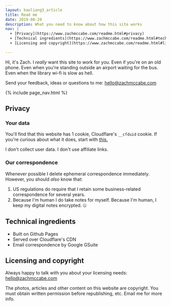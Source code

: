 ```yaml
---
layout: kaoliang3_article
title: Read me
date: 2019-08-29
description: What you need to know about how this site works
nav: |
  + [Privacy](https://www.zachmccabe.com/readme.html#privacy)
  + [Technical ingredients](https://www.zachmccabe.com/readme.html#technical-ingredients)
  + [Licensing and copyright](https://www.zachmccabe.com/readme.html#licensing-and-copyright)

---
```



Hi, it's Zach. I *really* want this site to work for you. Even if you're on an old phone. Even when you're standing outside an airport waiting for the bus. Even when the library wi-fi is slow as hell.

Send your feedback, ideas or questions to me: [hello@zachmccabe.com](mailto:hello@zachmccabe.com)



{% include page_nav.html %}




## Privacy


### Your data

You'll find that this website has 1 cookie, Cloudflare's `__cfduid` cookie. If you're curious about what it does, start with [this.](https://support.cloudflare.com/hc/en-us/articles/200170156-What-does-the-Cloudflare-cfduid-cookie-do-)

I don't collect user data. I don't use affiliate links.


### Our correspondence

Whenever possible I delete ephemeral correspondence immediately. However, you should *also* know that:

1. US regulations do require that I retain some business-related correspondence for several years.
2. Because I'm human I do take notes for myself. Because I'm human, I keep my digital notes encrypted. 🤐



## Technical ingredients

+ Built on Github Pages
+ Served over Cloudflare's CDN
+ Email correspondence by Google GSuite



## Licensing and copyright

Always happy to talk with you about your licensing needs: [hello@zachmccabe.com](mailto:hello@zachmccabe.com)

The photos, articles and other content on this website are copyright. You must obtain written permission before republishing, etc. Email me for more info.
